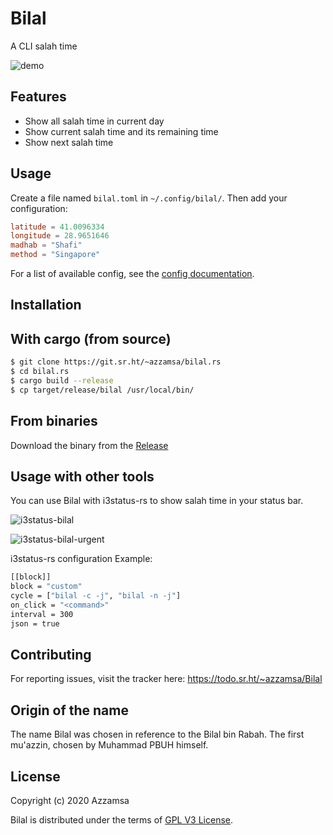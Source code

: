 # Bilal

A CLI salah time

![demo](https://git.sr.ht/~azzamsa/blobs/blob/master/bilal/bilal.gif)

## Features

- Show all salah time in current day
- Show current salah time and its remaining time
- Show next salah time

## Usage

Create a file named `bilal.toml` in `~/.config/bilal/`. Then add your
configuration:


``` toml
latitude = 41.0096334
longitude = 28.9651646
madhab = "Shafi"
method = "Singapore"
```

For a list of available config, see the [config documentation](doc/wiki.md#cofiguration).

## Installation

## With cargo (from source)

``` bash
$ git clone https://git.sr.ht/~azzamsa/bilal.rs
$ cd bilal.rs
$ cargo build --release
$ cp target/release/bilal /usr/local/bin/
```

## From binaries

Download the binary from the [Release](https://git.sr.ht/~azzamsa/bilal.rs/refs/)


## Usage with other tools

You can use Bilal with i3status-rs to show salah time in your status bar.

![i3status-bilal](https://git.sr.ht/~azzamsa/blobs/blob/master/bilal/salah-0.1.3.png)

![i3status-bilal-urgent](https://git.sr.ht/~azzamsa/blobs/blob/master/bilal/salah-0.1.3-urgent.png)

i3status-rs configuration Example:

``` bash
[[block]]
block = "custom"
cycle = ["bilal -c -j", "bilal -n -j"]
on_click = "<command>"
interval = 300
json = true
```
## Contributing

For reporting issues, visit the tracker here: https://todo.sr.ht/~azzamsa/Bilal

## Origin of the name

The name Bilal was chosen in reference to the Bilal bin Rabah. The first
mu'azzin, chosen by Muhammad PBUH himself.


## License

Copyright (c) 2020 Azzamsa

Bilal is distributed under the terms of [GPL V3 License](LICENSE).


